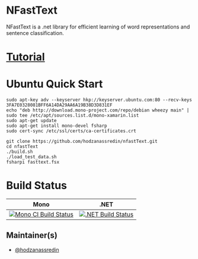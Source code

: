 # NFastText

NFastText is a .net library for efficient learning of word representations and sentence classification.

# [Tutorial](https://hodzanassredin.github.io/NFastText/)

# Ubuntu Quick Start

    sudo apt-key adv --keyserver hkp://keyserver.ubuntu.com:80 --recv-keys 3FA7E0328081BFF6A14DA29AA6A19B38D3D831EF
    echo "deb http://download.mono-project.com/repo/debian wheezy main" | sudo tee /etc/apt/sources.list.d/mono-xamarin.list
    sudo apt-get update
    sudo apt-get install mono-devel fsharp
    sudo cert-sync /etc/ssl/certs/ca-certificates.crt
    
    git clone https://github.com/hodzanassredin/nfastText.git
    cd nfastText
    ./build.sh
    ./load_test_data.sh
    fsharpi fasttext.fsx

#  Build Status

Mono | .NET
---- | ----
[![Mono CI Build Status](https://travis-ci.org/hodzanassredin/NFastText.svg?branch=master)](https://travis-ci.org/hodzanassredin/NFastText) | [![.NET Build Status](https://ci.appveyor.com/api/projects/status/la2bl0e332ci8ut1?svg=true)](https://ci.appveyor.com/project/hodzanassredin/nfasttext)

## Maintainer(s)

- [@hodzanassredin](https://github.com/hodzanassredin)

